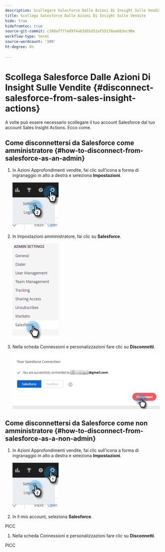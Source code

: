 ```yaml
---
description: Scollegare Salesforce Dalle Azioni Di Insight Sulle Vendite - Marketo Docs - Documentazione Del Prodotto
title: Scollega Salesforce Dalle Azioni Di Insight Sulle Vendite
hide: true
hidefromtoc: true
source-git-commit: c398aff77e09f4a63db5d51af55178aa663ec98e
workflow-type: tm+mt
source-wordcount: '109'
ht-degree: 0%

---
```


# Scollega Salesforce Dalle Azioni Di Insight Sulle Vendite {#disconnect-salesforce-from-sales-insight-actions}

A volte può essere necessario scollegare il tuo account Salesforce dal tuo account Sales Insight Actions. Ecco come.

## Come disconnettersi da Salesforce come amministratore {#how-to-disconnect-from-salesforce-as-an-admin}

1. In Azioni Approfondimenti vendite, fai clic sull&#39;icona a forma di ingranaggio in alto a destra e seleziona **Impostazioni**.

   ![](assets/disconnect-salesforce-from-sales-insight-actions-1.png)

1. In Impostazioni amministratore, fai clic su **Salesforce**.

   ![](assets/disconnect-salesforce-from-sales-insight-actions-2.png)

1. Nella scheda Connessioni e personalizzazioni fare clic su **Disconnetti**.

   ![](assets/disconnect-salesforce-from-sales-insight-actions-3.png)

## Come disconnettersi da Salesforce come non amministratore {#how-to-disconnect-from-salesforce-as-a-non-admin}

1. In Azioni Approfondimenti vendite, fai clic sull&#39;icona a forma di ingranaggio in alto a destra e seleziona **Impostazioni**.

   ![](assets/disconnect-salesforce-from-sales-insight-actions-4.png)

1. In Il mio account, seleziona **Salesforce**.

PICC

1. Nella scheda Connessioni e personalizzazioni fare clic su **Disconnetti**.

PICC
